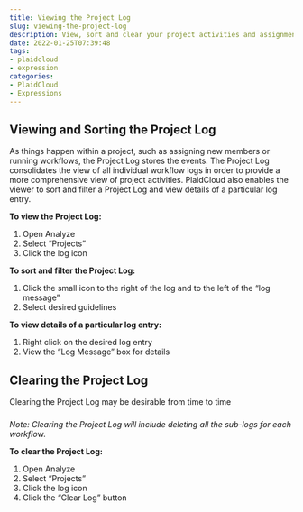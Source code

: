 ```yaml
---
title: Viewing the Project Log
slug: viewing-the-project-log
description: View, sort and clear your project activities and assignments
date: 2022-01-25T07:39:48
tags:
- plaidcloud
- expression
categories:
- PlaidCloud
- Expressions
---
```



## Viewing and Sorting the Project Log


As things happen within a project, such as assigning new members or running workflows, the Project Log stores the events. The Project Log consolidates the view of all individual workflow logs in order to provide a more comprehensive view of project activities. PlaidCloud also enables the viewer to sort and filter a Project Log and view details of a particular log entry.



**To view the Project Log:**


1. Open Analyze
2. Select “Projects”
3. Click the log icon

**To sort and filter the Project Log:**


1. Click the small icon to the right of the log and to the left of the “log message”
2. Select desired guidelines

**To view details of a particular log entry:**


1. Right click on the desired log entry
2. View the “Log Message” box for details

## Clearing the Project Log


Clearing the Project Log may be desirable from time to time


### 
*Note: Clearing the Project Log will include deleting all the sub-logs for each workflo*w.


**To clear the Project Log:**


1. Open Analyze
2. Select “Projects”
3. Click the log icon
4. Click the “Clear Log” button
